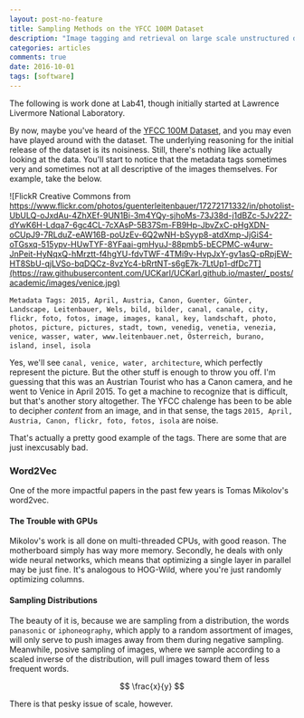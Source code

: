 ```yaml
---
layout: post-no-feature
title: Sampling Methods on the YFCC 100M Dataset
description: "Image tagging and retrieval on large scale unstructured data using sampling methods."
categories: articles
comments: true
date: 2016-10-01
tags: [software]
---
```



The following is work done at Lab41, though initially started at Lawrence Livermore National Laboratory.

By now, maybe you've heard of the [YFCC 100M Dataset](https://webscope.sandbox.yahoo.com/catalog.php?datatype=i&did=67), and you may even have played around with the dataset. The underlying reasoning for the initial release of the dataset is its noisiness. Still, there's nothing like actually looking at the data. You'll start to notice that the metadata tags sometimes very and sometimes not at all descriptive of the images themselves. For example, take the below.

![FlickR Creative Commons from https://www.flickr.com/photos/guenterleitenbauer/17272171332/in/photolist-UbULQ-oJxdAu-4ZhXEf-9UN1Bi-3m4YQy-sjhoMs-73J38d-j1dBZc-5Jv22Z-dYwK6H-Ldqa7-6gc4CL-7cXAsP-5B37Sm-FB9Hp-JbvZxC-pHgXDN-oCUpJ9-7RLduZ-eAW16B-poUzEv-6Q2wNH-bSyyp8-atdXmp-JjGiS4-oTGsxq-515ypv-HUwTYF-8YFaai-gmHyuJ-88pmb5-bECPMC-w4urw-JnPeit-HyNqxQ-hMrztt-f4hgYU-fdvTWF-4TMi9v-HvpJxY-gv1asQ-pRpjEW-HT8SbU-qjLVSo-bqDQCz-8vzYc4-bRrtNT-s6gE7k-7LtUp1-dfDc7T](https://raw.githubusercontent.com/UCKarl/UCKarl.github.io/master/_posts/academic/images/venice.jpg)
```
Metadata Tags: 2015, April, Austria, Canon, Guenter, Günter, Landscape, Leitenbauer, Wels, bild, bilder, canal, canale, city, flickr, foto, fotos, image, images, kanal, key, landschaft, photo, photos, picture, pictures, stadt, town, venedig, venetia, venezia, venice, wasser, water, www.leitenbauer.net, Österreich, burano, island, insel, isola
```

Yes, we'll see `canal, venice, water, architecture`, which perfectly represent the picture. But the other stuff is enough to throw you off. I'm guessing that this was an Austrian Tourist who has a Canon camera, and he went to Venice in April 2015. To get a machine to recognize that is difficult, but that's another story altogether. The YFCC chalenge has been to be able to decipher *content* from an image, and in that sense, the tags `2015, April, Austria, Canon, flickr, foto, fotos, isola` are noise.

That's actually a pretty good example of the tags. There are some that are just inexcusably bad.


### Word2Vec

One of the more impactful papers in the past few years is Tomas Mikolov's word2vec.

#### The Trouble with GPUs

Mikolov's work is all done on multi-threaded CPUs, with good reason. The motherboard simply has way more memory. Secondly, he deals with only wide neural networks, which means that optimizing a single layer in parallel may be just fine. It's analogous to HOG-Wild, where you're just randomly optimizing columns.

#### Sampling Distributions

The beauty of it is, because we are sampling from a distribution, the words `panasonic` or `iphoneography`, which apply to a random assortment of images, will only serve to push images away from them during negative sampling. Meanwhile, posive sampling of images, where we sample according to a scaled inverse of the distribution, will pull images toward them of less frequent words.

$$ \frac{x}{y} $$

There is that pesky issue of scale, however. 
